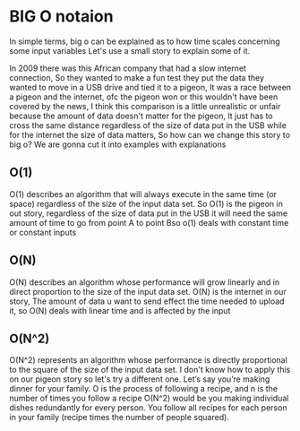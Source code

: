 # BIG O notaion 

In simple terms, big o can be explained as to how time scales concerning some input variables
Let's use a small story to explain some of it.

In 2009 there was this African company that had a slow internet connection, So they wanted to make a fun test they put the data they wanted to move in a USB drive and tied it to a pigeon, It was a race between a pigeon and the internet, ofc the pigeon won or this wouldn't have been covered by the news, I think this comparison is a little unrealistic or unfair because the amount of data doesn't matter for the pigeon, It just has to cross the same distance regardless of the size of data put in the USB while for the internet the size of data matters, So how can we change this story to big o? We are gonna cut it into examples with explanations

## O(1)

O(1) describes an algorithm that will always execute in the same time (or space) regardless of the size of the input data set. So O(1) is the pigeon in out story, regardless of the size of data put in the USB it will need the same amount of time to go from point A to point Bso o(1) deals with constant time or constant inputs


## O(N)

O(N) describes an algorithm whose performance will grow linearly and in direct proportion to the size of the input data set. O(N) is the internet in our story, The amount of data u want to send effect the time needed to upload it, so O(N) deals with linear time and is affected by the input


## O(N^2)
O(N^2) represents an algorithm whose performance is directly proportional to the square of the size of the input data set. I don't know how to apply this on our pigeon story so let's try a different one. Let’s say you’re making dinner for your family. O is the process of following a recipe, and n is the number of times you follow a recipe O(N^2) would be you making individual dishes redundantly for every person. You follow all recipes for each person in your family (recipe times the number of people squared).

 